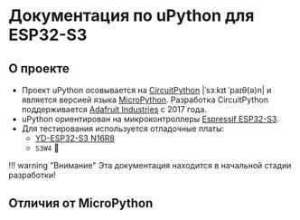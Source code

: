 # Документация по uPython для ESP32-S3

## О проекте

- Проект uPython осовывается на [CircuitPython](https://docs.circuitpython.org/en/latest/README.html) |ˈsɜːkɪt ˈpaɪθ(ə)n| и является версией языка [MicroPython](https://docs.micropython.org/en/latest/). Разработка CircuitPython поддерживается [Adafruit Industries](https://en.wikipedia.org/wiki/Adafruit_Industries) с 2017 года.
- uPython ориентирован на микроконтроллеры [Espressif ESP32-S3](https://www.espressif.com/en/products/socs/esp32-s3).
- Для тестирования используется отладочные платы:
    - [YD-ESP32-S3 N16R8](https://circuitpython.org/board/yd_esp32_s3_n16r8/)
    - `S3W4`  &#128679;


!!! warning "Внимание"
    Эта документация находится в начальной стадии разработки!

## Отличия от MicroPython